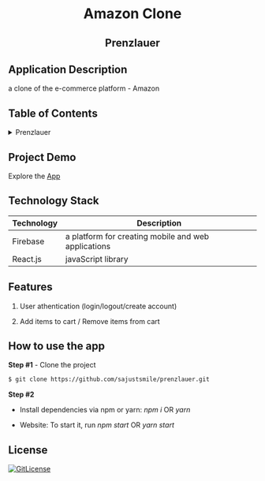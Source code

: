 <!-- PROJECT TITLE -->
  <h1 align="center">Amazon Clone</h1>
 <h2 2 align="center">
    Prenzlauer
    <br />
    </h2>

## Application Description

a clone of the e-commerce platform - Amazon

## Table of Contents

<details>
<summary>Prenzlauer</summary>

- [Application Description](#application-description)
- [Table of Contents](#table-of-contents)
- [Project Demo](#demo)
- [Technology Stack](#technology-stack)
- [Features](#features)
- [How to use the app](#how-to-use-the-app)
- [License](#license)

</details>

## Project Demo

Explore the [App](https://prenzlauer-fad3c.web.app/)

## Technology Stack

| Technology | Description                                         |
| ---------- | --------------------------------------------------- |
| Firebase   | a platform for creating mobile and web applications |
| React.js   | javaScript library                                  |

## Features

1. User athentication (login/logout/create account)

2. Add items to cart / Remove items from cart

## How to use the app

**Step #1** - Clone the project

```bash
$ git clone https://github.com/sajustsmile/prenzlauer.git
```

**Step #2**

- Install dependencies via npm or yarn: _npm i_ OR _yarn_

- Website: To start it, run _npm start_ OR _yarn start_

## License

[![GitLicense](https://img.shields.io/badge/License-Apache-magenta.svg)](https://github.com/sajustsmile/prenzlauer/blob/main/LICENSE)
